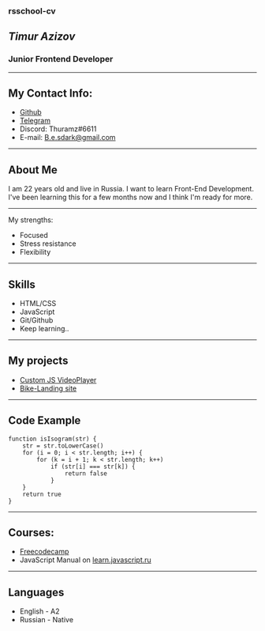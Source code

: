 ### rsschool-cv

## **_Timur Azizov_**

### Junior Frontend Developer

---

## My Contact Info:

- [Github](https://github.com/jushetcon)
- [Telegram](https://t.me/thuramz)
- Discord: Thuramz#6611
- E-mail: B.e.sdark@gmail.com

---

## About Me

I am 22 years old and live in Russia. I want to learn Front-End Development. I've been
learning this for a few months now and I think I'm ready for more.

---

My strengths:

- Focused
- Stress resistance
- Flexibility

---

## Skills

- HTML/CSS
- JavaScript
- Git/Github
- Keep learning..

---

## My projects

- [Custom JS VideoPlayer](https://jushetcon.github.io/js-custom-video-player/)
- [Bike-Landing site](https://jushetcon.github.io/bike-landing/)

---

## Code Example

```
function isIsogram(str) {
	str = str.toLowerCase()
	for (i = 0; i < str.length; i++) {
		for (k = i + 1; k < str.length; k++)
			if (str[i] === str[k]) {
				return false
			}
	}
	return true
}
```

---

## Courses:

- [Freecodecamp](https://www.freecodecamp.org/)
- JavaScript Manual on [learn.javascript.ru](learn.javascript.ru)

---

## Languages

- English - A2
- Russian - Native
